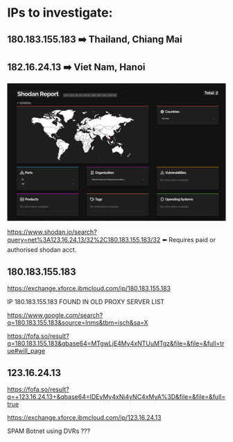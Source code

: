 # IPs to investigate:

## 180.183.155.183    :arrow_right: Thailand, Chiang Mai 


## 182.16.24.13    :arrow_right:  Viet Nam, Hanoi 

![Shodan SC](https://github.com/cybersecgeek/Mar_27_2021_Steam_Unknown_Logins/blob/be0a8bbc272c8c2ba4c5763f722be6cc93fb533d/SUL_2021-03-27_Shodan.png)


https://www.shodan.io/search?query=net%3A123.16.24.13/32%2C180.183.155.183/32   :arrow_left: Requires paid or authorised shodan acct.




180.183.155.183
--------------------------------------------------------------------------------
https://exchange.xforce.ibmcloud.com/ip/180.183.155.183


IP  180.183.155.183 FOUND IN OLD PROXY SERVER LIST 

https://www.google.com/search?q=180.183.155.183&source=lnms&tbm=isch&sa=X

https://fofa.so/result?q=180.183.155.183&qbase64=MTgwLjE4My4xNTUuMTgz&file=&file=&full=true#will_page




123.16.24.13 
--------------------------------------------------------------------------------


https://fofa.so/result?q=+123.16.24.13+&qbase64=IDEyMy4xNi4yNC4xMyA%3D&file=&file=&full=true

https://exchange.xforce.ibmcloud.com/ip/123.16.24.13



SPAM Botnet using DVRs ??? 

